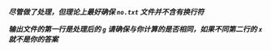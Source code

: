***尽管做了处理，但理论上最好确保 `no.txt` 文件并不含有换行符***  
  
  
***输出文件的第一行是处理后的 `g` 请确保与你计算的是否相同，如果不同第二行的 `x` 就不是你的答案***